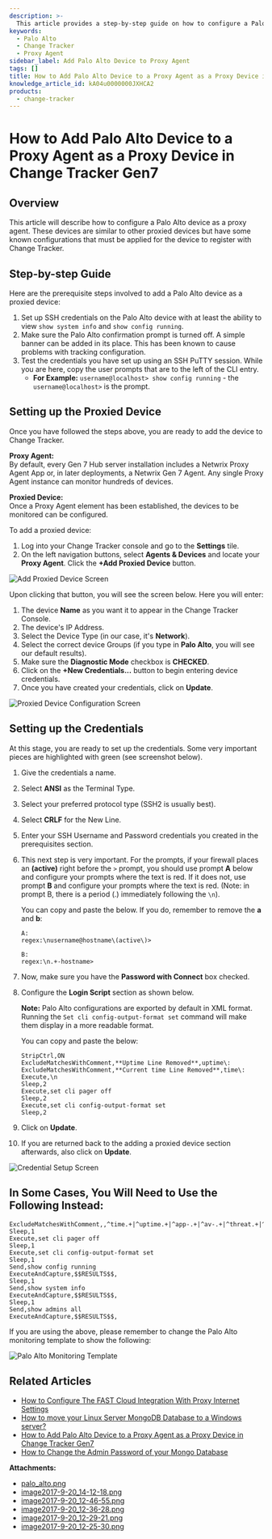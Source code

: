 ```yaml
---
description: >-
  This article provides a step-by-step guide on how to configure a Palo Alto device as a proxy agent in Change Tracker Gen7, including necessary prerequisites and credential setup.
keywords:
  - Palo Alto
  - Change Tracker
  - Proxy Agent
sidebar_label: Add Palo Alto Device to Proxy Agent
tags: []
title: How to Add Palo Alto Device to a Proxy Agent as a Proxy Device in Change Tracker Gen7
knowledge_article_id: kA04u0000000JXHCA2
products:
  - change-tracker
---
```


# How to Add Palo Alto Device to a Proxy Agent as a Proxy Device in Change Tracker Gen7

## Overview

This article will describe how to configure a Palo Alto device as a proxy agent. These devices are similar to other proxied devices but have some known configurations that must be applied for the device to register with Change Tracker.

## Step-by-step Guide

Here are the prerequisite steps involved to add a Palo Alto device as a proxied device:

1. Set up SSH credentials on the Palo Alto device with at least the ability to view `show system info` and `show config running`.
2. Make sure the Palo Alto confirmation prompt is turned off. A simple banner can be added in its place. This has been known to cause problems with tracking configuration.
3. Test the credentials you have set up using an SSH PuTTY session. While you are here, copy the user prompts that are to the left of the CLI entry.
   - **For Example:** `username@localhost> show config running` - the `username@localhost>` is the prompt.

## Setting up the Proxied Device

Once you have followed the steps above, you are ready to add the device to Change Tracker.

**Proxy Agent:**  
By default, every Gen 7 Hub server installation includes a Netwrix Proxy Agent App or, in later deployments, a Netwrix Gen 7 Agent. Any single Proxy Agent instance can monitor hundreds of devices.

**Proxied Device:**  
Once a Proxy Agent element has been established, the devices to be monitored can be configured.

To add a proxied device:

1. Log into your Change Tracker console and go to the **Settings** tile. 
2. On the left navigation buttons, select **Agents & Devices** and locate your **Proxy Agent**. Click the **+Add Proxied Device** button.

![Add Proxied Device Screen](https://nwxcorp--c.na147.content.force.com/sfc/dist/version/download/?oid=00D7000000091pB&ids=0684u00000LdK57&d=%2Fa%2F4u000000Lzpe%2FEv8cP4ConCEe0rsVN9q8CvS2dO4MANHRd5PCFR22Q58&asPdf=false)

Upon clicking that button, you will see the screen below. Here you will enter:

1. The device **Name** as you want it to appear in the Change Tracker Console.
2. The device's IP Address.
3. Select the Device Type (in our case, it's **Network**).
4. Select the correct device Groups (if you type in **Palo Alto**, you will see our default results).
5. Make sure the **Diagnostic Mode** checkbox is **CHECKED**.
6. Click on the **+New Credentials...** button to begin entering device credentials.
7. Once you have created your credentials, click on **Update**.

![Proxied Device Configuration Screen](https://nwxcorp--c.na147.content.force.com/sfc/dist/version/download/?oid=00D7000000091pB&ids=0684u00000LdKBB&d=%2Fa%2F4u000000Lzpj%2FscYIHOXXTiUf16UKV4zPPqlnhfLkV8MMfBm.eK8FZUg&asPdf=false)

## Setting up the Credentials

At this stage, you are ready to set up the credentials. Some very important pieces are highlighted with green (see screenshot below).

1. Give the credentials a name.
2. Select **ANSI** as the Terminal Type.
3. Select your preferred protocol type (SSH2 is usually best).
4. Select **CRLF** for the New Line.
5. Enter your SSH Username and Password credentials you created in the prerequisites section.
6. This next step is very important. For the prompts, if your firewall places an **(active)** right before the `>` prompt, you should use prompt **A** below and configure your prompts where the text is red. If it does not, use prompt **B** and configure your prompts where the text is red. (Note: in prompt B, there is a period (.) immediately following the `\n`).

   You can copy and paste the below. If you do, remember to remove the **a** and **b**:

   ```
   A:
   regex:\nusername@hostname\(active\)>
   
   B:
   regex:\n.+-hostname>
   ```

7. Now, make sure you have the **Password with Connect** box checked.
8. Configure the **Login Script** section as shown below.

   **Note:** Palo Alto configurations are exported by default in XML format. Running the `Set cli config-output-format set` command will make them display in a more readable format.

   You can copy and paste the below:

   ```
   StripCtrl,ON
   ExcludeMatchesWithComment,**Uptime Line Removed**,uptime\:
   ExcludeMatchesWithComment,**Current time Line Removed**,time\:
   Execute,\n
   Sleep,2
   Execute,set cli pager off
   Sleep,2
   Execute,set cli config-output-format set
   Sleep,2
   ```

9. Click on **Update**.
10. If you are returned back to the adding a proxied device section afterwards, also click on **Update**.

![Credential Setup Screen](https://nwxcorp--c.na147.content.force.com/sfc/dist/version/download/?oid=00D7000000091pB&ids=0684u00000LdK9k&d=%2Fa%2F4u000000LzNo%2Fr4mXS3ORhrIHPCf2AK5CGtxUlV3FIuAoZRPCDCNsGkc&asPdf=false)

## In Some Cases, You Will Need to Use the Following Instead:

```
ExcludeMatchesWithComment,,^time.+|^uptime.+|^app-.+|^av-.+|^threat.+|^wf-.+|^url-.+|^wildfire-.+|^global-.+|^Unkn.+
Sleep,1
Execute,set cli pager off
Sleep,1
Execute,set cli config-output-format set
Sleep,1
Send,show config running
ExecuteAndCapture,$$RESULTS$$,
Sleep,1
Send,show system info
ExecuteAndCapture,$$RESULTS$$,
Sleep,1
Send,show admins all
ExecuteAndCapture,$$RESULTS$$,
```

If you are using the above, please remember to change the Palo Alto monitoring template to show the following:

![Palo Alto Monitoring Template](https://nwxcorp--c.na147.content.force.com/sfc/dist/version/download/?oid=00D7000000091pB&ids=0684u00000LdJsO&d=%2Fa%2F4u000000LzNr%2FdDpD3BrV7xyP3dr1NPQDejqf4NKCvZrgwlqY5swHeTw&asPdf=false)

## Related Articles

- [How to Configure The FAST Cloud Integration With Proxy Internet Settings](https://kb.netwrix.com/8295)
- [How to move your Linux Server MongoDB Database to a Windows server?](https://kb.netwrix.com/8283)
- [How to Add Palo Alto Device to a Proxy Agent as a Proxy Device in Change Tracker Gen7](https://kb.netwrix.com/8164)
- [How to Change the Admin Password of your Mongo Database](https://kb.netwrix.com/8310)

**Attachments:**
- [palo_alto.png](https://nwxcorp--c.na147.content.force.com/sfc/dist/version/download/?oid=00D7000000091pB&ids=0684u00000LdKBU&d=%2Fa%2F4u000000Lzag%2F2_DIe5QtcvgR5r7t2pDoKyYUrKns9VQm.T0vVwIICOc&asPdf=false)
- [image2017-9-20_14-12-18.png](https://nwxcorp--c.na147.content.force.com/sfc/dist/version/download/?oid=00D7000000091pB&ids=0684u00000LdKBa&d=%2Fa%2F4u000000Lzpy%2F5lb73UvnQrYPsFNJYtCKnwhQzPgMHYB.K1rQkhY0cSk&asPdf=false)
- [image2017-9-20_12-46-55.png](https://nwxcorp--c.na147.content.force.com/sfc/dist/version/download/?oid=00D7000000091pB&ids=0684u00000LdJzZ&d=%2Fa%2F4u000000Lzip%2FI.TBnJdUKbi51OypedHIkYB4TLv021r1UnWZNKLBP0s&asPdf=false)
- [image2017-9-20_12-36-28.png](https://nwxcorp--c.na147.content.force.com/sfc/dist/version/download/?oid=00D7000000091pB&ids=0684u00000LdKH3&d=%2Fa%2F4u000000LzY8%2Fqeu6MW38CcjXLE0Fagu4FH33EDRRACIB4igsV1kPRNo&asPdf=false)
- [image2017-9-20_12-29-21.png](https://nwxcorp--c.na147.content.force.com/sfc/dist/version/download/?oid=00D7000000091pB&ids=0684u00000LdK3b&d=%2Fa%2F4u000000Lziu%2FOJVk4hzh5WVYhXvegUbBz8EN0obCwAIQVlr9R2hzRkM&asPdf=false)
- [image2017-9-20_12-25-30.png](https://nwxcorp--c.na147.content.force.com/sfc/dist/version/download/?oid=00D7000000091pB&ids=0684u00000LdJrj&d=%2Fa%2F4u000000LzQM%2FObg6vUYFZkxjaab9eI4jJgctxHZAZBxJqQ5GW60pc04&asPdf=false)